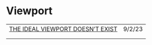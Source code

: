 # Viewport

|                                                            |        |
| ---------------------------------------------------------- | ------ |
| [THE IDEAL VIEWPORT DOESN’T EXIST](https://viewports.fyi/) | 9/2/23 |
|                                                            |        |
|                                                            |        |
